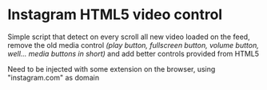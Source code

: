 # Instagram HTML5 video control

Simple script that detect 
on every scroll all new video loaded on the feed,
remove the old media control _(play button, fullscreen button, volume button, well... media buttons in short)_
and add better controls provided from HTML5

Need to be injected with some extension
on the browser, using "instagram.com" as domain

